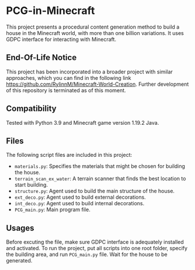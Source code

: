 # PCG-in-Minecraft

This project presents a procedural content generation method to build a house in the Minecraft world, with more than one billion variations. It uses GDPC interface for interacting with Minecraft.

## End-Of-Life Notice
This project has been incorporated into a broader project with similar approaches, which you can find in the following link https://github.com/RylinnM/Minecraft-World-Creation. Further development of this repository is terminated as of this moment.

## Compatibility

Tested with Python 3.9 and Minecraft game version 1.19.2 Java.

## Files

The following script files are included in this project:

- `materials.py`: Specifies the materials that might be chosen for building the house.
- `terrain_scan_ex_water`: A terrain scanner that finds the best location to start building.
- `structure.py`: Agent used to build the main structure of the house.
- `ext_deco.py`: Agent used to build external decorations.
- `int_deco.py`: Agent used to build internal decorations.
- `PCG_main.py`: Main program file.

## Usages
Before excuting the file, make sure GDPC interface is adequately installed and activated.
To run the project, put all scripts into one root folder, specify the building area, and run `PCG_main.py` file. Wait for the house to be generated.



